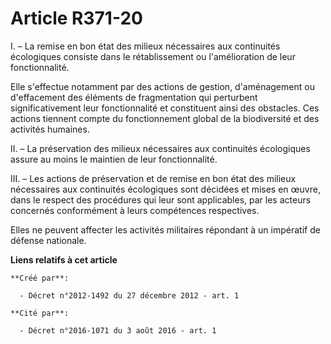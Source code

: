 # Article R371-20

I. – La remise en bon état des milieux nécessaires aux continuités écologiques consiste dans le rétablissement ou
l'amélioration de leur fonctionnalité.

Elle s'effectue notamment par des actions de gestion, d'aménagement ou d'effacement des éléments de fragmentation qui
perturbent significativement leur fonctionnalité et constituent ainsi des obstacles. Ces actions tiennent compte du
fonctionnement global de la biodiversité et des activités humaines.

II. – La préservation des milieux nécessaires aux continuités écologiques assure au moins le maintien de leur fonctionnalité.

III. – Les actions de préservation et de remise en bon état des milieux nécessaires aux continuités écologiques sont décidées
et mises en œuvre, dans le respect des procédures qui leur sont applicables, par les acteurs concernés conformément à leurs
compétences respectives.

Elles ne peuvent affecter les activités militaires répondant à un impératif de défense nationale.

**Liens relatifs à cet article**

	**Créé par**:

	  - Décret n°2012-1492 du 27 décembre 2012 - art. 1

	**Cité par**:

	  - Décret n°2016-1071 du 3 août 2016 - art. 1
